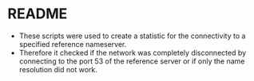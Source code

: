 # README #

* These scripts were used to create a statistic for the connectivity to a specified reference nameserver.
* Therefore it checked if the network was completely disconnected by connecting to the port 53 of the reference server or if only the name resolution did not work.
